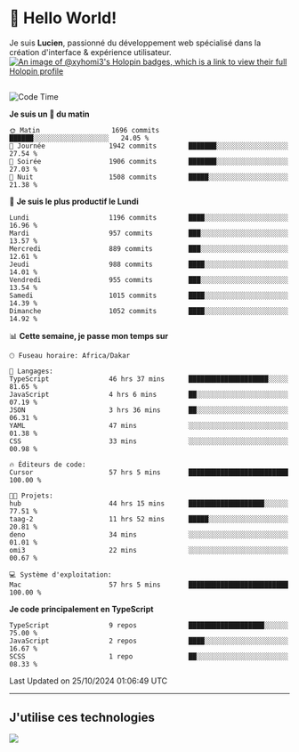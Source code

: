 # 👋 Hello World!

Je suis **Lucien**, passionné du développement web spécialisé dans la création d'interface & expérience utilisateur.
[![An image of @xyhomi3's Holopin badges, which is a link to view their full Holopin profile](https://holopin.me/xyhomi3)](https://holopin.io/@xyhomi3)

##

<!--START_SECTION:waka-->
![Code Time](http://img.shields.io/badge/Code%20Time-2%2C386%20hrs%2036%20mins-blue)

**Je suis un 🐤 du matin** 

```text
🌞 Matin                  1696 commits        ██████░░░░░░░░░░░░░░░░░░░   24.05 % 
🌆 Journée                1942 commits        ███████░░░░░░░░░░░░░░░░░░   27.54 % 
🌃 Soirée                 1906 commits        ███████░░░░░░░░░░░░░░░░░░   27.03 % 
🌙 Nuit                   1508 commits        █████░░░░░░░░░░░░░░░░░░░░   21.38 % 
```
📅 **Je suis le plus productif le Lundi** 

```text
Lundi                    1196 commits        ████░░░░░░░░░░░░░░░░░░░░░   16.96 % 
Mardi                    957 commits         ███░░░░░░░░░░░░░░░░░░░░░░   13.57 % 
Mercredi                 889 commits         ███░░░░░░░░░░░░░░░░░░░░░░   12.61 % 
Jeudi                    988 commits         ████░░░░░░░░░░░░░░░░░░░░░   14.01 % 
Vendredi                 955 commits         ███░░░░░░░░░░░░░░░░░░░░░░   13.54 % 
Samedi                   1015 commits        ████░░░░░░░░░░░░░░░░░░░░░   14.39 % 
Dimanche                 1052 commits        ████░░░░░░░░░░░░░░░░░░░░░   14.92 % 
```


📊 **Cette semaine, je passe mon temps sur** 

```text
🕑︎ Fuseau horaire: Africa/Dakar

💬 Langages: 
TypeScript               46 hrs 37 mins      ████████████████████░░░░░   81.65 % 
JavaScript               4 hrs 6 mins        ██░░░░░░░░░░░░░░░░░░░░░░░   07.19 % 
JSON                     3 hrs 36 mins       ██░░░░░░░░░░░░░░░░░░░░░░░   06.31 % 
YAML                     47 mins             ░░░░░░░░░░░░░░░░░░░░░░░░░   01.38 % 
CSS                      33 mins             ░░░░░░░░░░░░░░░░░░░░░░░░░   00.98 % 

🔥 Éditeurs de code: 
Cursor                   57 hrs 5 mins       █████████████████████████   100.00 % 

🐱‍💻 Projets: 
hub                      44 hrs 15 mins      ███████████████████░░░░░░   77.51 % 
taag-2                   11 hrs 52 mins      █████░░░░░░░░░░░░░░░░░░░░   20.81 % 
deno                     34 mins             ░░░░░░░░░░░░░░░░░░░░░░░░░   01.01 % 
omi3                     22 mins             ░░░░░░░░░░░░░░░░░░░░░░░░░   00.67 % 

💻 Système d'exploitation: 
Mac                      57 hrs 5 mins       █████████████████████████   100.00 % 
```

**Je code principalement en TypeScript** 

```text
TypeScript               9 repos             ███████████████████░░░░░░   75.00 % 
JavaScript               2 repos             ████░░░░░░░░░░░░░░░░░░░░░   16.67 % 
SCSS                     1 repo              ██░░░░░░░░░░░░░░░░░░░░░░░   08.33 % 
```




 Last Updated on 25/10/2024 01:06:49 UTC
<!--END_SECTION:waka-->
---

## J'utilise ces technologies

<p align="left">
  <a href="https://skillicons.dev">
    <img src="https://skillicons.dev/icons?i=ts,js,md,scss,tailwind,react,docker,express,astro,vite,nextjs,vercel,figma,ableton" />
  </a>
</p>

